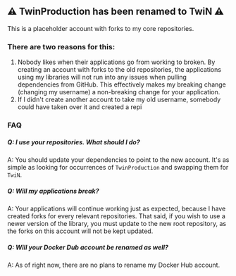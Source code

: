## ⚠ TwinProduction has been renamed to TwiN ⚠
This is a placeholder account with forks to my core repositories.


### There are two reasons for this:
1. Nobody likes when their applications go from working to broken. By creating an account with forks to the old repositories, the applications using my libraries will not run into any issues when pulling dependencies from GitHub. This effectively makes my breaking change (changing my username) a non-breaking change for your application.
2. If I didn't create another account to take my old username, somebody could have taken over it and created a repi


### FAQ
##### Q: I use your repositories. What should I do?
A: You should update your dependencies to point to the new account. It's as simple as looking for occurrences of `TwinProduction` and swapping them for `TwiN`. 

##### Q: Will my applications break?
A: Your applications will continue working just as expected, because I have created forks for every relevant repositories. That said, if you wish to use a newer version of the library, you must update to the new root repository, as the forks on this account will not be kept updated.

##### Q: Will your Docker Dub account be renamed as well?
A: As of right now, there are no plans to rename my Docker Hub account.
